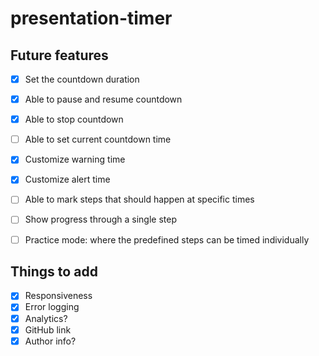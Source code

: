 # presentation-timer

## Future features

- [x] Set the countdown duration
- [x] Able to pause and resume countdown
- [x] Able to stop countdown
- [ ] Able to set current countdown time

- [x] Customize warning time
- [x] Customize alert time

- [ ] Able to mark steps that should happen at specific times
- [ ] Show progress through a single step

- [ ] Practice mode: where the predefined steps can be timed individually

## Things to add

- [x] Responsiveness
- [x] Error logging
- [x] Analytics?
- [x] GitHub link
- [x] Author info?
